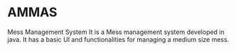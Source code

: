# AMMAS
Mess Management System
It is a Mess management system developed in java. It has a basic UI and functionalities for managing a medium size mess.
